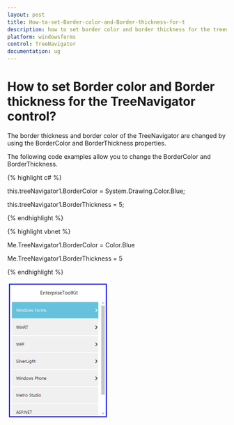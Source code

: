 ```yaml
---
layout: post
title: How-to-set-Border-color-and-Border-thickness-for-t
description: how to set border color and border thickness for the treenavigator control?
platform: windowsforms
control: TreeNavigator
documentation: ug
---
```


# How to set Border color and Border thickness for the TreeNavigator control?

The border thickness and border color of the TreeNavigator are changed by using the BorderColor and BorderThickness properties.

The following code examples allow you to change the BorderColor and BorderThickness.

{% highlight c# %}

this.treeNavigator1.BorderColor = System.Drawing.Color.Blue;

this.treeNavigator1.BorderThickness = 5;

{% endhighlight %}

{% highlight vbnet %}

Me.TreeNavigator1.BorderColor = Color.Blue

Me.TreeNavigator1.BorderThickness = 5

{% endhighlight %}



![](How-to-set-Border-color-and-Border-thickness-for-t_images/How-to-set-Border-color-and-Border-thickness-for-t_img1.png)

